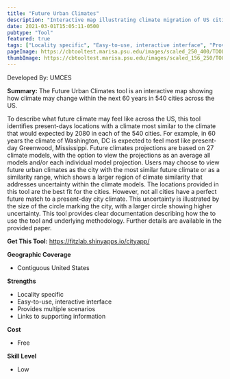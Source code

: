```yaml
---
title: "Future Urban Climates"
description: "Interactive map illustrating climate migration of US cities in the next 60 years"
date: 2021-03-01T15:05:11-0500
pubtype: "Tool"
featured: true
tags: ["Locality specific", "Easy-to-use, interactive interface", "Provides multiple scenarios", "Links to supporting information"]
pageImage: https://cbtooltest.marisa.psu.edu/images/scaled_250_400/TOOLID_67.0_ScreenCapture-1.png
thumbImage: https://cbtooltest.marisa.psu.edu/images/scaled_156_250/TOOLID_67.0_ScreenCapture-1.png
---
```

Developed By: UMCES

**Summary:** The Future Urban Climates tool is an interactive map showing how climate may change within the next 60 years in 540 cities across the US.

To describe what future climate may feel like across the US, this tool identifies present-days locations with a climate most similar to the climate that would expected by 2080 in each of the 540 cities. For example, in 60 years the climate of Washington, DC is expected to feel most like present-day Greenwood, Mississippi. Future climates projections are based on 27 climate models, with the option to view the projections as an average all models and/or each individual model projection. Users may choose to view future urban climates as the city with the most similar future climate or as a similarity range, which shows a larger region of climate similarity that addresses uncertainty within the climate models. The locations provided in this tool are the best fit for the cities. However, not all cities have a perfect future match to a present-day city climate. This uncertainty is illustrated by the size of the circle marking the city, with a larger circle showing higher uncertainty. This tool provides clear documentation describing how the to use the tool and underlying methodology. Further details are available in the provided paper.

__**Get This Tool:**__ https://fitzlab.shinyapps.io/cityapp/

__**Geographic Coverage**__
- Contiguous United States

__**Strengths**__
-  Locality specific
-   Easy-to-use, interactive interface
-   Provides multiple scenarios
-   Links to supporting information

__**Cost**__
- Free

__**Skill Level**__
- Low

